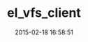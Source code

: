 ---
layout: post
title:  "el_vfs_client"
repo:   "openteam/el_vfs_client"
date:   2015-02-18 16:58:51
gemurl: http://github.com/openteam/el_vfs_client
---
